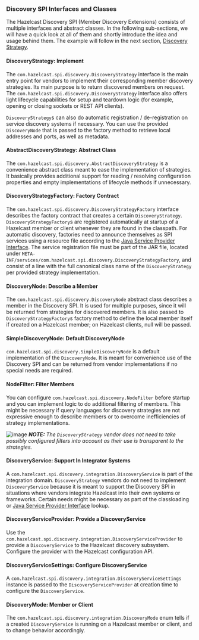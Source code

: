 
### Discovery SPI Interfaces and Classes

The Hazelcast Discovery SPI (Member Discovery Extensions) consists of multiple interfaces and abstract classes. In the following sub-sections, we will have a quick look at all of them and shortly introduce the idea and usage behind them. The example will follow in the next section, [Discovery Strategy](#discovery-strategy).

#### DiscoveryStrategy: Implement

The `com.hazelcast.spi.discovery.DiscoveryStrategy` interface is the main entry point for vendors to implement their corresponding member discovery strategies. Its main purpose is to return discovered members on request. The `com.hazelcast.spi.discovery.DiscoveryStrategy` interface also offers light lifecycle capabilities for setup and teardown logic (for example, opening or closing sockets or REST API clients).

`DiscoveryStrategy`s can also do automatic registration / de-registration on service discovery systems if necessary. You can use the provided `DiscoveryNode` that is passed to the factory method to retrieve local addresses and ports, as well as metadata.
 
#### AbstractDiscoveryStrategy: Abstract Class

The `com.hazelcast.spi.discovery.AbstractDiscoveryStrategy` is a convenience abstract class meant to ease the implementation of strategies. It basically provides additional support for reading / resolving configuration properties and empty implementations of lifecycle methods if unnecessary. 
 
#### DiscoveryStrategyFactory: Factory Contract

The `com.hazelcast.spi.discovery.DiscoveryStrategyFactory` interface describes the factory contract that creates a certain `DiscoveryStrategy`. `DiscoveryStrategyFactory`s are registered automatically at startup of a Hazelcast member or client whenever they are found in the classpath. For automatic discovery, factories need to announce themselves as SPI services using a resource file according to the [Java Service Provider Interface](https://docs.oracle.com/javase/tutorial/sound/SPI-intro.html). The service registration file must be part of the JAR file, located under `META-INF/services/com.hazelcast.spi.discovery.DiscoveryStrategyFactory`, and consist of a line with the full canonical class name of the `DiscoveryStrategy` per provided strategy implementation.

#### DiscoveryNode: Describe a Member
 
The `com.hazelcast.spi.discovery.DiscoveryNode` abstract class describes a member in the Discovery SPI. It is used for multiple purposes, since it will be returned from strategies for discovered members. It is also passed to `DiscoveryStrategyFactory`s factory method to define the local member itself if created on a Hazelcast member; on Hazelcast clients, null will be passed.

#### SimpleDiscoveryNode: Default DiscoveryNode

`com.hazelcast.spi.discovery.SimpleDiscoveryNode` is a default implementation of the `DiscoveryNode`. It is meant for convenience use of the Discovery SPI and can be returned from vendor implementations if no special needs are required. 

#### NodeFilter: Filter Members

You can configure `com.hazelcast.spi.discovery.NodeFilter` before startup and you can implement logic to do additional filtering of members. This might be necessary if query languages for discovery strategies are not expressive enough to describe members or to overcome inefficiencies of strategy implementations.
 
![image](images/NoteSmall.jpg) ***NOTE:*** *The `DiscoveryStrategy` vendor does not need to take possibly configured filters into account as their use is transparent to the strategies.*

#### DiscoveryService: Support In Integrator Systems

A `com.hazelcast.spi.discovery.integration.DiscoveryService` is part of the integration domain. `DiscoveryStrategy` vendors do not need to implement `DiscoveryService` because it is meant to support the Discovery SPI in situations where vendors integrate Hazelcast into their own systems or frameworks. Certain needs might be necessary as part of the classloading or [Java Service Provider Interface](https://docs.oracle.com/javase/tutorial/sound/SPI-intro.html) lookup.

#### DiscoveryServiceProvider: Provide a DiscoveryService

Use the `com.hazelcast.spi.discovery.integration.DiscoveryServiceProvider` to provide a `DiscoveryService` to the Hazelcast discovery subsystem. Configure the provider with the Hazelcast configuration API.

#### DiscoveryServiceSettings: Configure DiscoveryService

A `com.hazelcast.spi.discovery.integration.DiscoveryServiceSettings` instance is passed to the `DiscoveryServiceProvider` at creation time to configure the `DiscoveryService`.

#### DiscoveryMode: Member or Client

The `com.hazelcast.spi.discovery.integration.DiscoveryMode` enum tells if a created `DiscoveryService` is running on a Hazelcast member or client, and to change behavior accordingly.   
